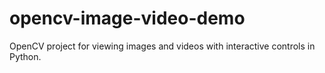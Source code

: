 # opencv-image-video-demo
OpenCV project for viewing images and videos with interactive controls in Python.
